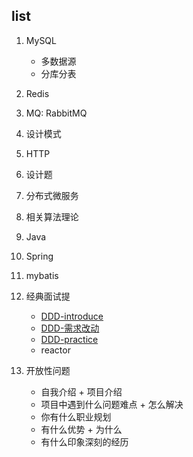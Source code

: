 ## list

1. MySQL
   - 多数据源
   - 分库分表
2. Redis
3. MQ: RabbitMQ
4. 设计模式
5. HTTP
6. 设计题
7. 分布式微服务
8. 相关算法理论
9. Java
10. Spring
11. mybatis
12. 经典面试提
    - [DDD-introduce](https://insights.thoughtworks.cn/backend-development-ddd/)
    - [DDD-需求改动](https://mp.weixin.qq.com/s/SjU1DbsXcBD-2DJt9z65zg)
    - [DDD-practice](https://mp.weixin.qq.com/s/oEotZ9Sueus-LGZWPoy_RQ)
    - reactor
13. 开放性问题

    - 自我介绍 + 项目介绍
    - 项目中遇到什么问题难点 + 怎么解决
    - 你有什么职业规划
    - 有什么优势 + 为什么
    - 有什么印象深刻的经历
